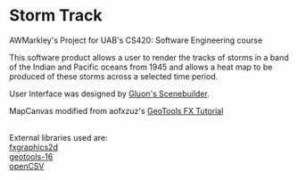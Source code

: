 # Storm Track
AWMarkley's Project for UAB's CS420: Software Engineering course 

This software product allows a user to render the tracks of storms in a band of the Indian and Pacific oceans from 1945
and allows a heat map to be produced of these storms across a selected time period.

User Interface was designed by <a href="https://www.google.com/url?sa=t&rct=j&q=&esrc=s&source=web&cd=1&cad=rja&uact=8&ved=0ahUKEwijoOHyjOrQAhUJ1CYKHYhFATMQFggeMAA&url=http%3A%2F%2Fgluonhq.com%2Flabs%2Fscene-builder%2F&usg=AFQjCNEmlYrlrDR_b4s24BXPgOSzW5prIA&sig2=qinjyaSKA1KIdziWy9UadQ">Gluon's Scenebuilder</a>.

MapCanvas modified from aofxzuz's <a href="https://github.com/aofxzuza/geotools_fx_tutorial">GeoTools FX Tutorial</a><br><br>

External libraries used are: <br>
<a href="http://www.jfree.org/fxgraphics2d/">fxgraphics2d</a><br>
<a href="http://www.geotools.org">geotools-16</a><br>
<a href="http://opencsv.sourceforge.net">openCSV</a><br>


